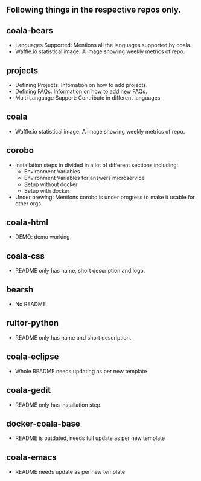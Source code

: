 ## Following things in the respective repos only.

## coala-bears
- Languages Supported: Mentions all the languages supported by coala.
- Waffle.io statistical image: A image showing weekly metrics of repo.

## projects

- Defining Projects: Infomation on how to add projects.
- Defining FAQs: Information on how to add new FAQs.
- Multi Language Support: Contribute in different languages

## coala
- Waffle.io statistical image: A image showing weekly metrics of repo.

## corobo
- Installation steps in divided in a lot of different sections including:
	- Environment Variables
	- Environment Variables for answers microservice
	- Setup without docker
	- Setup with docker
- Under brewing: Mentions corobo is under progress to make it usable for other orgs.

## coala-html
- DEMO: demo working

## coala-css
- README only has name, short description and logo.

## bearsh
- No README

## rultor-python
- README only has name and short description.

## coala-eclipse
- Whole README needs updating as per new template

## coala-gedit
- README only has installation step.

## docker-coala-base
- README is outdated, needs full update as per new template

## coala-emacs
- README needs update as per new template